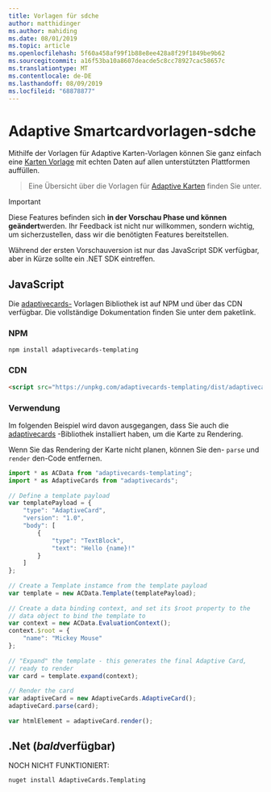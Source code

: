 ```yaml
---
title: Vorlagen für sdche
author: matthidinger
ms.author: mahiding
ms.date: 08/01/2019
ms.topic: article
ms.openlocfilehash: 5f60a458af99f1b88e8ee428a8f29f1849be9b62
ms.sourcegitcommit: a16f53ba10a8607deacde5c8cc78927cac58657c
ms.translationtype: MT
ms.contentlocale: de-DE
ms.lasthandoff: 08/09/2019
ms.locfileid: "68878877"
---
```

# <a name="adaptive-card-templating-sdks"></a>Adaptive Smartcardvorlagen-sdche

Mithilfe der Vorlagen für Adaptive Karten-Vorlagen können Sie ganz einfach eine [Karten Vorlage](language.md) mit echten Daten auf allen unterstützten Plattformen auffüllen.

> Eine Übersicht über die Vorlagen für [Adaptive Karten](index.md) finden Sie unter.

> [!IMPORTANT] 
> 
> Diese Features befinden sich **in der Vorschau Phase und können geändert**werden. Ihr Feedback ist nicht nur willkommen, sondern wichtig, um sicherzustellen, dass wir die benötigten Features bereitstellen.
> 
> Während der ersten Vorschauversion ist nur das JavaScript SDK verfügbar, aber in Kürze sollte ein .NET SDK eintreffen.

## <a name="javascript"></a>JavaScript

Die [adaptivecards-](https://www.npmjs.com/package/adaptivecards-templating) Vorlagen Bibliothek ist auf NPM und über das CDN verfügbar. Die vollständige Dokumentation finden Sie unter dem paketlink.

### <a name="npm"></a>NPM

```console
npm install adaptivecards-templating
```

### <a name="cdn"></a>CDN

```html
<script src="https://unpkg.com/adaptivecards-templating/dist/adaptivecards-templating.min.js"></script>
``` 

### <a name="usage"></a>Verwendung

Im folgenden Beispiel wird davon ausgegangen, dass Sie auch die [adaptivecards](https://www.npmjs.com/package/adaptivecards) -Bibliothek installiert haben, um die Karte zu Rendering. 

Wenn Sie das Rendering der Karte nicht planen, können Sie den- `parse` und `render` den-Code entfernen. 

```js
import * as ACData from "adaptivecards-templating";
import * as AdaptiveCards from "adaptivecards";
 
// Define a template payload
var templatePayload = {
    "type": "AdaptiveCard",
    "version": "1.0",
    "body": [
        {
            "type": "TextBlock",
            "text": "Hello {name}!"
        }
    ]
};
 
// Create a Template instamce from the template payload
var template = new ACData.Template(templatePayload);
 
// Create a data binding context, and set its $root property to the
// data object to bind the template to
var context = new ACData.EvaluationContext();
context.$root = {
    "name": "Mickey Mouse"
};
 
// "Expand" the template - this generates the final Adaptive Card,
// ready to render
var card = template.expand(context);
 
// Render the card
var adaptiveCard = new AdaptiveCards.AdaptiveCard();
adaptiveCard.parse(card);
 
var htmlElement = adaptiveCard.render();
```

## <a name="net-coming-soon"></a>.Net (*bald*verfügbar)

NOCH NICHT FUNKTIONIERT: 

```console
nuget install AdaptiveCards.Templating
```

